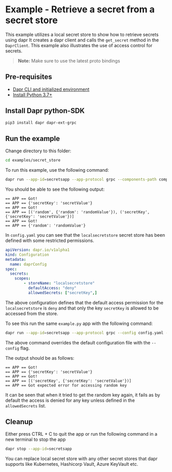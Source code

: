 # Example - Retrieve a secret from a secret store

This example utilizes a local secret store to show how to retrieve secrets using dapr
It creates a dapr client and calls the `get_secret` method in the `DaprClient`.
This example also illustrates the use of access control for secrets.

> **Note:** Make sure to use the latest proto bindings

## Pre-requisites

- [Dapr CLI and initialized environment](https://docs.dapr.io/getting-started)
- [Install Python 3.7+](https://www.python.org/downloads/)

## Install Dapr python-SDK

<!-- Our CI/CD pipeline automatically installs the correct version, so we can skip this step in the automation -->
```bash
pip3 install dapr dapr-ext-grpc
```

## Run the example

Change directory to this folder:
```bash
cd examples/secret_store
```

To run this example, use the following command:

<!-- STEP
name: Run secret store example
expected_stdout_lines:
  - "== APP == Got!"
  - "== APP == {'secretKey': 'secretValue'}"
  - "== APP == Got!"
  - "== APP == [('random', {'random': 'randomValue'}), ('secretKey', {'secretKey': 'secretValue'})]"
  - "== APP == Got!"
  - "== APP == {'random': 'randomValue'}"
timeout_seconds: 2
-->

```bash
dapr run --app-id=secretsapp --app-protocol grpc --components-path components/ python3 example.py
```

<!-- END_STEP -->

You should be able to see the following output:
```
== APP == Got!
== APP == {'secretKey': 'secretValue'}
== APP == Got!
== APP == [('random', {'random': 'randomValue'}), ('secretKey', {'secretKey': 'secretValue'})]
== APP == Got!
== APP == {'random': 'randomValue'}
```

In `config.yaml` you can see that the `localsecretstore` secret store has been defined with some restricted permissions.

```yaml
apiVersion: dapr.io/v1alpha1
kind: Configuration
metadata:
  name: daprConfig
spec:
  secrets:
    scopes:
        - storeName: "localsecretstore"
          defaultAccess: "deny"
          allowedSecrets: ["secretKey",]
```

The above configuration defines that the default access permission for the `localsecretstore` is `deny` and that only the 
key `secretKey` is allowed to be accessed from the store.

To see this run the same `example.py` app with the following command: 

<!-- STEP
name: Run secret store example with access config
expected_stdout_lines:
  - "== APP == Got!"
  - "== APP == {'secretKey': 'secretValue'}"
  - "== APP == Got!"
  - "== APP == [('secretKey', {'secretKey': 'secretValue'})]"
  - "== APP == Got expected error for accessing random key"
timeout_seconds: 2
-->

```bash
dapr run --app-id=secretsapp --app-protocol grpc --config config.yaml --components-path components/ python3 example.py
```

<!-- END_STEP -->

The above command overrides the default configuration file with the `--config` flag.

The output should be as follows:
```
== APP == Got!
== APP == {'secretKey': 'secretValue'}
== APP == Got!
== APP == [('secretKey', {'secretKey': 'secretValue'})]
== APP == Got expected error for accessing random key
```

It can be seen that when it tried to get the random key again, it fails as by default the access is denied for any key 
unless defined in the `allowedSecrets` list.

## Cleanup

Either press CTRL + C to quit the app or run the following command in a new terminal to stop the app
```bash
dapr stop --app-id=secretsapp
```


You can replace local secret store with any other secret stores that dapr supports like Kubernetes, Hashicorp Vault, Azure KeyVault etc.

